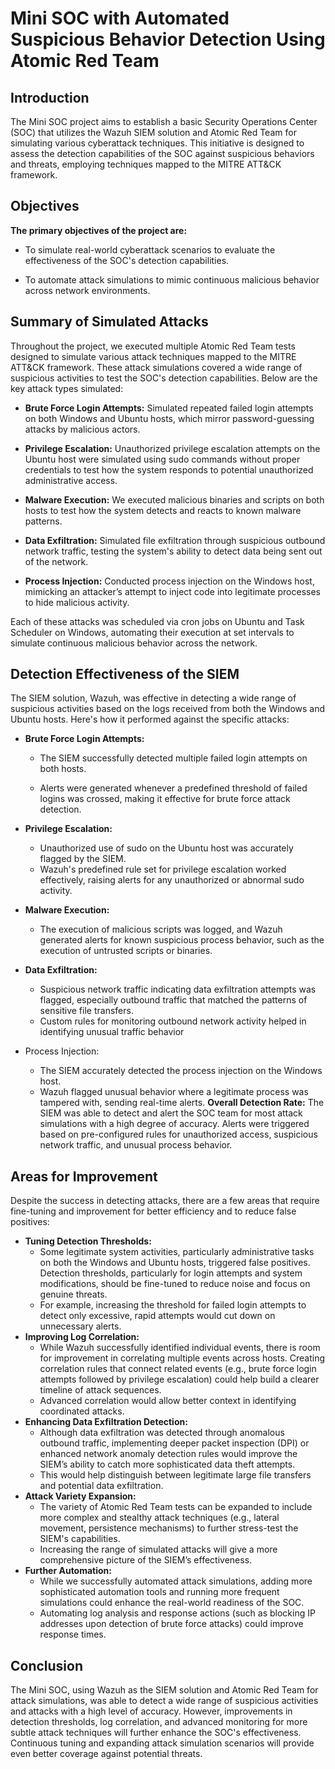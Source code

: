 
# Mini SOC with Automated Suspicious Behavior Detection Using Atomic Red Team




## Introduction
The Mini SOC project aims to establish a basic Security Operations Center (SOC) that utilizes the Wazuh SIEM solution and Atomic Red Team for simulating various cyberattack techniques. This initiative is designed to assess the detection capabilities of the SOC against suspicious behaviors and threats, employing techniques mapped to the MITRE ATT&CK framework.
## Objectives
**The primary objectives of the project are:**

+ To simulate real-world cyberattack scenarios to evaluate the effectiveness of the SOC's detection capabilities.

+ To automate attack simulations to mimic continuous malicious behavior across network environments.
## Summary of Simulated Attacks
Throughout the project, we executed multiple Atomic Red Team tests designed to simulate various attack techniques mapped to the MITRE ATT&CK framework. These attack simulations covered a wide range of suspicious activities to test the SOC's detection capabilities. Below are the key attack types simulated:

+ **Brute Force Login Attempts:** Simulated repeated failed login attempts on both Windows and Ubuntu hosts, which mirror password-guessing attacks by malicious actors.

+ **Privilege Escalation:** Unauthorized privilege escalation attempts on the Ubuntu host were simulated using sudo commands without proper credentials to test how the system responds to potential unauthorized administrative access.

+ **Malware Execution:** We executed malicious binaries and scripts on both hosts to test how the system detects and reacts to known malware patterns.

+ **Data Exfiltration:** Simulated file exfiltration through suspicious outbound network traffic, testing the system's ability to detect data being sent out of the network.

+ **Process Injection:** Conducted process injection on the Windows host, mimicking an attacker’s attempt to inject code into legitimate processes to hide malicious activity.

Each of these attacks was scheduled via cron jobs on Ubuntu and Task Scheduler on Windows, automating their execution at set intervals to simulate continuous malicious behavior across the network.


## Detection Effectiveness of the SIEM
The SIEM solution, Wazuh, was effective in detecting a wide range of suspicious activities based on the logs received from both the Windows and Ubuntu hosts. Here's how it performed against the specific attacks:

+ **Brute Force Login Attempts:**
    + The SIEM successfully detected multiple failed login attempts on both hosts.

    + Alerts were generated whenever a predefined threshold of failed logins was crossed, making it effective for brute force attack detection.
+ **Privilege Escalation:**
    + Unauthorized use of sudo on the Ubuntu host was accurately flagged by the SIEM.
    + Wazuh's predefined rule set for privilege escalation worked effectively, raising alerts for any unauthorized or abnormal sudo activity.
+ **Malware Execution:**
    + The execution of malicious scripts was logged, and Wazuh generated alerts for known suspicious process behavior, such as the execution of untrusted scripts or binaries.
+ **Data Exfiltration:**
    + Suspicious network traffic indicating data exfiltration attempts was flagged, especially outbound traffic that matched the patterns of sensitive file transfers.
    + Custom rules for monitoring outbound network activity helped in identifying unusual traffic behavior

+ Process Injection:
    + The SIEM accurately detected the process injection on the Windows host.
    + Wazuh flagged unusual behavior where a legitimate process was tampered with, sending real-time alerts.
**Overall Detection Rate:** The SIEM was able to detect and alert the SOC team for most attack simulations with a high degree of accuracy. Alerts were triggered based on pre-configured rules for unauthorized access, suspicious network traffic, and unusual process behavior.

## Areas for Improvement
Despite the success in detecting attacks, there are a few areas that require fine-tuning and improvement for better efficiency and to reduce false positives:
+ **Tuning Detection Thresholds:**
    + Some legitimate system activities, particularly administrative tasks on both the Windows and Ubuntu hosts, triggered false positives. Detection thresholds, particularly for login attempts and system modifications, should be fine-tuned to reduce noise and focus on genuine threats.
    + For example, increasing the threshold for failed login attempts to detect only excessive, rapid attempts would cut down on unnecessary alerts.
+ **Improving Log Correlation:**
    + While Wazuh successfully identified individual events, there is room for improvement in correlating multiple events across hosts. Creating correlation rules that connect related events (e.g., brute force login attempts followed by privilege escalation) could help build a clearer timeline of attack sequences.
    + Advanced correlation would allow better context in identifying coordinated attacks.
+ **Enhancing Data Exfiltration Detection:**
    + Although data exfiltration was detected through anomalous outbound traffic, implementing deeper packet inspection (DPI) or enhanced network anomaly detection rules would improve the SIEM’s ability to catch more sophisticated data theft attempts.
    + This would help distinguish between legitimate large file transfers and potential data exfiltration.
+ **Attack Variety Expansion:**
    + The variety of Atomic Red Team tests can be expanded to include more complex and stealthy attack techniques (e.g., lateral movement, persistence mechanisms) to further stress-test the SIEM's capabilities.
    + Increasing the range of simulated attacks will give a more comprehensive picture of the SIEM’s effectiveness.
+ **Further Automation:**
    + While we successfully automated attack simulations, adding more sophisticated automation tools and running more frequent simulations could enhance the real-world readiness of the SOC.
    + Automating log analysis and response actions (such as blocking IP addresses upon detection of brute force attacks) could improve response times.


    

## Conclusion
The Mini SOC, using Wazuh as the SIEM solution and Atomic Red Team for attack simulations, was able to detect a wide range of suspicious activities and attacks with a high level of accuracy. However, improvements in detection thresholds, log correlation, and advanced monitoring for more subtle attack techniques will further enhance the SOC's effectiveness. Continuous tuning and expanding attack simulation scenarios will provide even better coverage against potential threats.
